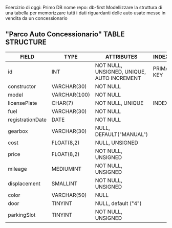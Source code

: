 Esercizio di oggi: Primo DB
nome repo: db-first
Modellizzare la struttura di una tabella per memorizzare tutti i dati riguardanti delle auto usate messe in vendita da un concessionario

## "Parco Auto Concessionario" TABLE STRUCTURE

| FIELD            | TYPE         | ATTRIBUTES                                 | INDEXES     |
| ---------------- | ------------ | ------------------------------------------ | ----------- |
| id               | INT          | NOT NULL, UNSIGNED, UNIQUE, AUTO INCREMENT | PRIMARY KEY |
| constructor      | VARCHAR(30)  | NOT NULL                                   |             |
| model            | VARCHAR(100) | NOT NULL                                   |             |
| licensePlate     | CHAR(7)      | NOT NULL, UNIQUE                           | INDEX       |
| fuel             | VARCHAR(30)  | NOT NULL                                   |             |
| registrationDate | DATE         | NOT NULL                                   |             |
| gearbox          | VARCHAR(30)  | NULL, DEFAULT("MANUAL")                    |             |
| cost             | FLOAT(8,2)   | NULL, UNSIGNED                             |             |
| price            | FLOAT(8,2)   | NOT NULL, UNSIGNED                         |             |
| mileage          | MEDIUMINT    | NOT NULL, UNSIGNED                         |             |
| displacement     | SMALLINT     | NOT NULL, UNSIGNED                         |             |
| color            | VARCHAR(50)  | NULL                                       |             |
| door             | TINYINT      | NULL, default ("4")                        |             |
| parkingSlot      | TINYINT      | NOT NULL, UNSIGNED                         |             |
